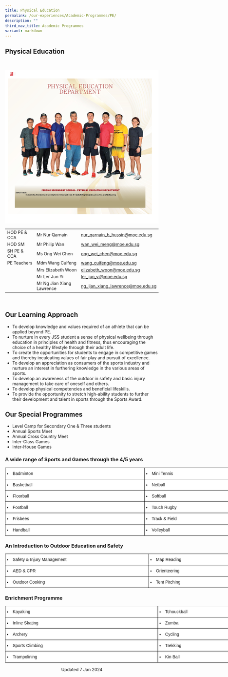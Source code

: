 ```yaml
---
title: Physical Education
permalink: /our-experiences/Academic-Programmes/PE/
description: ""
third_nav_title: Academic Programmes
variant: markdown
---
```

## Physical Education

<br>

![Physical Education Department 2023](/images/staff9.jpg)
<br>

|  |  |  |
| -------- | -------- | -------- |
| HOD PE &amp; CCA   | Mr Nur Qarnain    | [nur\_qarnain\_b\_hussin@moe.edu.sg](mailto:nur_qarnain_b_hussin@moe.edu.sg)    |
|  HOD SM   | Mr Philip Wan   | [wan_wei_meng@moe.edu.sg](wan_wei_meng@moe.edu.sg)     |
| SH PE &amp; CCA   | Ms Ong Wei Chen    | [ong\_wei\_chen@moe.edu.sg](mailto:ong_wei_chen@moe.edu.sg)   |
| PE Teachers    |   Mdm Wang Cuifeng |[wang\_cuifeng@moe.edu.sg](mailto:wang_cuifen@moe.edu.sg) |
|     | Mrs Elizabeth Woon   | [elizabeth\_woon@moe.edu.sg](mailto:ng_siew_tuan@moe.edu.sg) |
|     | Mr Ler Jun Yi     | [ler_jun_yi@moe.edu.sg](ler_jun_yi@moe.edu.sg)    |
|   | Mr Ng Jian Xiang Lawrence    | [ng_jian_xiang_lawrence@moe.edu.sg](ng_jian_xiang_lawrence@moe.edu.sg)   |

<br>

## Our Learning Approach


*   To develop knowledge and values required of an athlete that can be applied beyond PE.
*   To nurture in every JSS student a sense of physical wellbeing through education in principles of health and fitness, thus encouraging the choice of a healthy lifestyle through their adult life.
*   To create the opportunities for students to engage in competitive games and thereby inculcating values of fair play and pursuit of excellence.
*   To develop an appreciation as consumers of the sports industry and nurture an interest in furthering knowledge in the various areas of sports.
*   To develop an awareness of the outdoor in safety and basic injury management to take care of oneself and others.
*   To develop physical competencies and beneficial lifeskills.
*   To provide the opportunity to stretch high-ability students to further their development and talent in sports through the Sports Award.

## Our Special Programmes


*   Level Camp for Secondary One &amp; Three students
*   Annual Sports Meet
*   Annual Cross Country Meet
*   Inter-Class Games
*   Inter-House Games

### A wide range of Sports and Games through the 4/5 years

<style type="text/css">
.tg  {border-collapse:collapse;border-spacing:0;}
.tg td{border-color:black;border-style:solid;border-width:1px;font-family:Arial, sans-serif;font-size:14px;
  overflow:hidden;padding:10px 5px;word-break:normal;}
.tg th{border-color:black;border-style:solid;border-width:1px;font-family:Arial, sans-serif;font-size:14px;
  font-weight:normal;overflow:hidden;padding:10px 5px;word-break:normal;}
.tg .tg-ktyi{background-color:#FFF;text-align:left;vertical-align:top}
</style>
<table class="tg" style="undefined;table-layout: fixed; width: 1104px">
<colgroup>
<col style="width: 457px">
<col style="width: 647px">
</colgroup>
<thead>
  <tr>
		<th class="tg-ktyi"><li>Badminton</li></th>
		<th class="tg-ktyi"><li>Mini Tennis</li></th>
  </tr>
</thead>
<tbody>
  <tr>
		<td class="tg-ktyi"><li>Basketball</li></td>
		<td class="tg-ktyi"><li>Netball</li></td>
  </tr>
  <tr>
		<td class="tg-ktyi"><li>Floorball</li></td>
		<td class="tg-ktyi"><li>Softball</li></td>
  </tr>
  <tr>
		<td class="tg-ktyi"><li>Football</li></td>
		<td class="tg-ktyi"><li>Touch Rugby</li></td>
  </tr>
  <tr>
		<td class="tg-ktyi"><li>Frisbees</li></td>
		<td class="tg-ktyi"><li>Track &amp; Field</li></td>
  </tr>
  <tr>
		<td class="tg-ktyi"><li>Handball</li></td>
		<td class="tg-ktyi"><li>Volleyball</li></td>
  </tr>
</tbody>
</table>

### An Introduction to Outdoor Education and Safety

<style type="text/css">
.tg  {border-collapse:collapse;border-spacing:0;}
.tg td{border-color:black;border-style:solid;border-width:1px;font-family:Arial, sans-serif;font-size:14px;
  overflow:hidden;padding:10px 5px;word-break:normal;}
.tg th{border-color:black;border-style:solid;border-width:1px;font-family:Arial, sans-serif;font-size:14px;
  font-weight:normal;overflow:hidden;padding:10px 5px;word-break:normal;}
.tg .tg-ktyi{background-color:#FFF;text-align:left;vertical-align:top}
</style>
<table class="tg" style="undefined;table-layout: fixed; width: 1137px">
<colgroup>
<col style="width: 471px">
<col style="width: 666px">
</colgroup>
<thead>
  <tr>
		<th class="tg-ktyi"><li>Safety &amp; Injury Management</li></th>
		<th class="tg-ktyi"><li>Map Reading</li></th>
  </tr>
</thead>
<tbody>
  <tr>
		<td class="tg-ktyi"><li>AED &amp; CPR</li></td>
		<td class="tg-ktyi"><li>Orienteering</li></td>
  </tr>
  <tr>
		<td class="tg-ktyi"><li>Outdoor Cooking</li></td>
		<td class="tg-ktyi"><li>Tent Pitching</li></td>
  </tr>
</tbody>
</table>

### Enrichment Programme

<style type="text/css">
.tg  {border-collapse:collapse;border-spacing:0;}
.tg td{border-color:black;border-style:solid;border-width:1px;font-family:Arial, sans-serif;font-size:14px;
  overflow:hidden;padding:10px 5px;word-break:normal;}
.tg th{border-color:black;border-style:solid;border-width:1px;font-family:Arial, sans-serif;font-size:14px;
  font-weight:normal;overflow:hidden;padding:10px 5px;word-break:normal;}
.tg .tg-ktyi{background-color:#FFF;text-align:left;vertical-align:top}
</style>
<table class="tg" style="undefined;table-layout: fixed; width: 1210px">
<colgroup>
<col style="width: 501px">
<col style="width: 709px">
</colgroup>
<thead>
  <tr>
		<th class="tg-ktyi"><li>Kayaking</li></th>
		<th class="tg-ktyi"><li>Tchouckball</li></th>
  </tr>
</thead>
<tbody>
  <tr>
		<td class="tg-ktyi"><li>Inline Skating</li></td>
		<td class="tg-ktyi"><li>Zumba</li></td>
  </tr>
  <tr>
		<td class="tg-ktyi"><li>Archery</li></td>
		<td class="tg-ktyi"><li>Cycling</li></td>
  </tr>
  <tr>
		<td class="tg-ktyi"><li>Sports Climbing</li></td>
		<td class="tg-ktyi"><li>Trekking</li></td>
  </tr>
  <tr>
    <td class="tg-ktyi"><li>Trampolining</li></td>
		<td class="tg-ktyi"><li>Kin Ball</li></td>
  </tr>
</tbody>
</table>

<center> Updated 7 Jan 2024 </center>